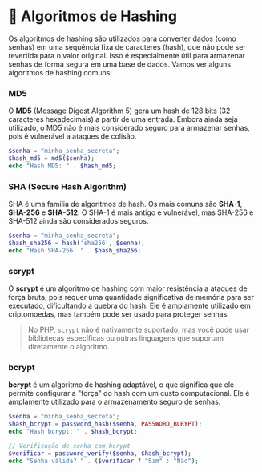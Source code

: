 # 🥢 Algoritmos de Hashing

Os algoritmos de hashing são utilizados para converter dados (como senhas) em uma sequência fixa de caracteres (hash), que não pode ser revertida para o valor original. Isso é especialmente útil para armazenar senhas de forma segura em uma base de dados. Vamos ver alguns algoritmos de hashing comuns:

### MD5

O **MD5** (Message Digest Algorithm 5) gera um hash de 128 bits (32 caracteres hexadecimais) a partir de uma entrada. Embora ainda seja utilizado, o MD5 não é mais considerado seguro para armazenar senhas, pois é vulnerável a ataques de colisão.

```php
$senha = "minha_senha_secreta";
$hash_md5 = md5($senha);
echo "Hash MD5: " . $hash_md5;
```

### SHA (Secure Hash Algorithm)

SHA é uma família de algoritmos de hash. Os mais comuns são **SHA-1**, **SHA-256** e **SHA-512**. O SHA-1 é mais antigo e vulnerável, mas SHA-256 e SHA-512 ainda são considerados seguros.

```php
$senha = "minha_senha_secreta";
$hash_sha256 = hash('sha256', $senha);
echo "Hash SHA-256: " . $hash_sha256;
```

### scrypt

O **scrypt** é um algoritmo de hashing com maior resistência a ataques de força bruta, pois requer uma quantidade significativa de memória para ser executado, dificultando a quebra do hash. Ele é amplamente utilizado em criptomoedas, mas também pode ser usado para proteger senhas.

> No PHP, `scrypt` não é nativamente suportado, mas você pode usar bibliotecas específicas ou outras linguagens que suportam diretamente o algoritmo.

### bcrypt

**bcrypt** é um algoritmo de hashing adaptável, o que significa que ele permite configurar a "força" do hash com um custo computacional. Ele é amplamente utilizado para o armazenamento seguro de senhas.

```php
$senha = "minha_senha_secreta";
$hash_bcrypt = password_hash($senha, PASSWORD_BCRYPT);
echo "Hash bcrypt: " . $hash_bcrypt;

// Verificação de senha com bcrypt
$verificar = password_verify($senha, $hash_bcrypt);
echo "Senha válida? " . ($verificar ? "Sim" : "Não");
```